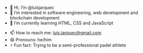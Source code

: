 - 👋 Hi, I’m @luisjarquec
- 👀 I’m interested in software engineering, web development and blockchain development
- 🌱 I’m currently learning HTML, CSS and JavaScript
<!--- 💞️ I’m looking to collaborate on -->
- 📫 How to reach me: luis.jarquec@gmail.com
- 😄 Pronouns: he/him
- ⚡ Fun fact: Trying to be a semi-professional padel athlete

<!---
luisjarquec/luisjarquec is a ✨ special ✨ repository because its `README.md` (this file) appears on your GitHub profile.
You can click the Preview link to take a look at your changes.
--->
